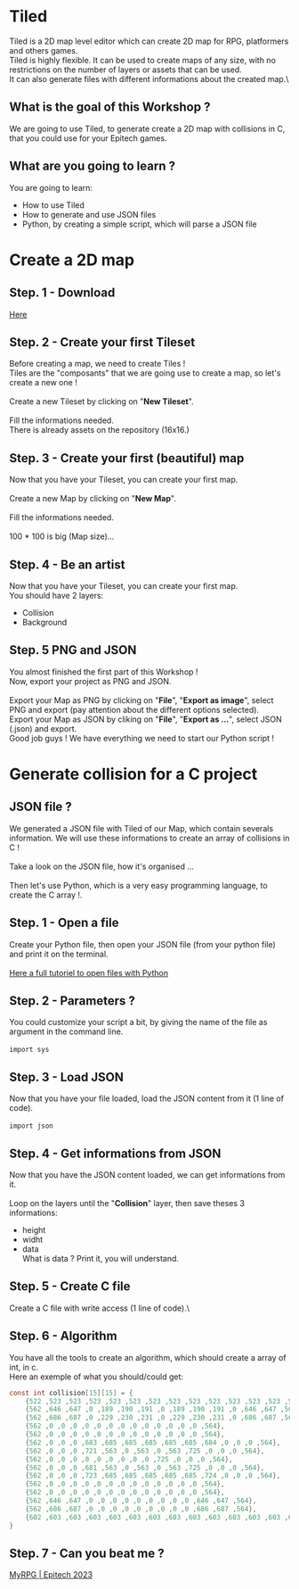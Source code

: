 # Tiled

Tiled is a 2D map level editor which can create 2D map for RPG, platformers and others games.\
Tiled is highly flexible. It can be used to create maps of any size, with no restrictions on the number of layers or assets that can be used.\
It can also generate files with different informations about the created map.\

## What is the goal of this Workshop ?

We are going to use Tiled, to generate create a 2D map with collisions in C, that you could use for your Epitech games.

## What are you going to learn ?

You are going to learn:

- How to use Tiled
- How to generate and use JSON files
- Python, by creating a simple script, which will parse a JSON file

# Create a 2D map

## Step. 1 - Download

[Here](https://snapcraft.io/tiled)

## Step. 2 - Create your first Tileset

Before creating a map, we need to create Tiles !\
Tiles are the "composants" that we are going use to create a map, so let's create a new one !\
\
Create a new Tileset by clicking on "**New Tileset**".\
\
Fill the informations needed.\
There is already assets on the repository (16x16.)

## Step. 3 - Create your first (beautiful) map

Now that you have your Tileset, you can create your first map.\
\
Create a new Map by clicking on "**New Map**".\
\
Fill the informations needed.\
\
100 * 100 is big (Map size)... 

## Step. 4 - Be an artist

Now that you have your Tileset, you can create your first map.\
You should have 2 layers:
- Collision
- Background

## Step. 5 PNG and JSON

You almost finished the first part of this Workshop !\
Now, export your project as PNG and JSON.\
\
Export your Map as PNG by clicking on "**File**", "**Export as image**", select PNG and export (pay attention about the different options selected).
\
Export your Map as JSON by cliking on "**File**", "**Export as ...**", select JSON (.json) and export.
\
Good job guys ! We have everything we need to start our Python script !

# Generate collision for a C project

## JSON file ?

We generated a JSON file with Tiled of our Map, which contain severals information. We will use these informations to create an array of collisions in C !\
\
Take a look on the JSON file, how it's organised ...\
\
Then let's use Python, which is a very easy programming language, to create the C array !.

## Step. 1 - Open a file

Create your Python file, then open your JSON file (from your python file) and print it on the terminal.\
\
[Here a full tutoriel to open files with Python](https://en.lmgtfy.com/?q=open%20file%20python)

## Step. 2 - Parameters ?

You could customize your script a bit, by giving the name of the file as argument in the command line.\
\
```import sys```

## Step. 3 - Load JSON

Now that you have your file loaded, load the JSON content from it (1 line of code).\
\
```import json```

## Step. 4 - Get informations from JSON

Now that you have the JSON content loaded, we can get informations from it.\
\
Loop on the layers until the "**Collision**" layer, then save theses 3 informations:
- height
- widht
- data
\
What is data ? Print it, you will understand.

## Step. 5 - Create C file

Create a C file with write access (1 line of code).\

## Step. 6 - Algorithm

You have all the tools to create an algorithm, which should create a array of int, in c.\
Here an exemple of what you should/could get:
```C
const int collision[15][15] = {
	{522 ,523 ,523 ,523 ,523 ,523 ,523 ,523 ,523 ,523 ,523 ,523 ,523 ,523 ,524},
	{562 ,646 ,647 ,0 ,189 ,190 ,191 ,0 ,189 ,190 ,191 ,0 ,646 ,647 ,564},
	{562 ,686 ,687 ,0 ,229 ,230 ,231 ,0 ,229 ,230 ,231 ,0 ,686 ,687 ,564},
	{562 ,0 ,0 ,0 ,0 ,0 ,0 ,0 ,0 ,0 ,0 ,0 ,0 ,0 ,564},
	{562 ,0 ,0 ,0 ,0 ,0 ,0 ,0 ,0 ,0 ,0 ,0 ,0 ,0 ,564},
	{562 ,0 ,0 ,0 ,683 ,685 ,685 ,685 ,685 ,685 ,684 ,0 ,0 ,0 ,564},
	{562 ,0 ,0 ,0 ,721 ,563 ,0 ,563 ,0 ,563 ,725 ,0 ,0 ,0 ,564},
	{562 ,0 ,0 ,0 ,0 ,0 ,0 ,0 ,0 ,0 ,725 ,0 ,0 ,0 ,564},
	{562 ,0 ,0 ,0 ,681 ,563 ,0 ,563 ,0 ,563 ,725 ,0 ,0 ,0 ,564},
	{562 ,0 ,0 ,0 ,723 ,685 ,685 ,685 ,685 ,685 ,724 ,0 ,0 ,0 ,564},
	{562 ,0 ,0 ,0 ,0 ,0 ,0 ,0 ,0 ,0 ,0 ,0 ,0 ,0 ,564},
	{562 ,0 ,0 ,0 ,0 ,0 ,0 ,0 ,0 ,0 ,0 ,0 ,0 ,0 ,564},
	{562 ,646 ,647 ,0 ,0 ,0 ,0 ,0 ,0 ,0 ,0 ,0 ,646 ,647 ,564},
	{562 ,686 ,687 ,0 ,0 ,0 ,0 ,0 ,0 ,0 ,0 ,0 ,686 ,687 ,564},
	{602 ,603 ,603 ,603 ,603 ,603 ,603 ,603 ,603 ,603 ,603 ,603 ,603 ,603 ,604},
}
```

## Step. 7 - Can you beat me ?

[MyRPG | Epitech 2023](https://www.youtube.com/watch?v=AFMPK4B1MVs)
